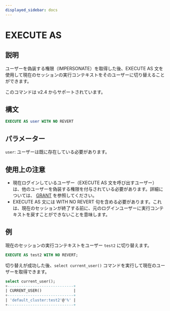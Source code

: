 ```yaml
---
displayed_sidebar: docs
---
```


# EXECUTE AS

## 説明

ユーザーを偽装する権限（IMPERSONATE）を取得した後、EXECUTE AS 文を使用して現在のセッションの実行コンテキストをそのユーザーに切り替えることができます。

このコマンドは v2.4 からサポートされています。

## 構文

```SQL
EXECUTE AS user WITH NO REVERT
```

## パラメーター

`user`: ユーザーは既に存在している必要があります。

## 使用上の注意

- 現在ログインしているユーザー（EXECUTE AS 文を呼び出すユーザー）は、他のユーザーを偽装する権限を付与されている必要があります。詳細については、 [GRANT](../account-management/GRANT.md) を参照してください。
- EXECUTE AS 文には WITH NO REVERT 句を含める必要があります。これは、現在のセッションが終了する前に、元のログインユーザーに実行コンテキストを戻すことができないことを意味します。

## 例

現在のセッションの実行コンテキストをユーザー `test2` に切り替えます。

```SQL
EXECUTE AS test2 WITH NO REVERT;
```

切り替えが成功した後、`select current_user()` コマンドを実行して現在のユーザーを取得できます。

```SQL
select current_user();
+-----------------------------+
| CURRENT_USER()              |
+-----------------------------+
| 'default_cluster:test2'@'%' |
+-----------------------------+
```
